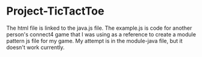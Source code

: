 # Project-TicTactToe

The html file is linked to the java.js file. The example.js is code for another person's connect4 game that I was using as a reference to create a module pattern js file for my game. My attempt is in the module-java file, but it doesn't work currently.